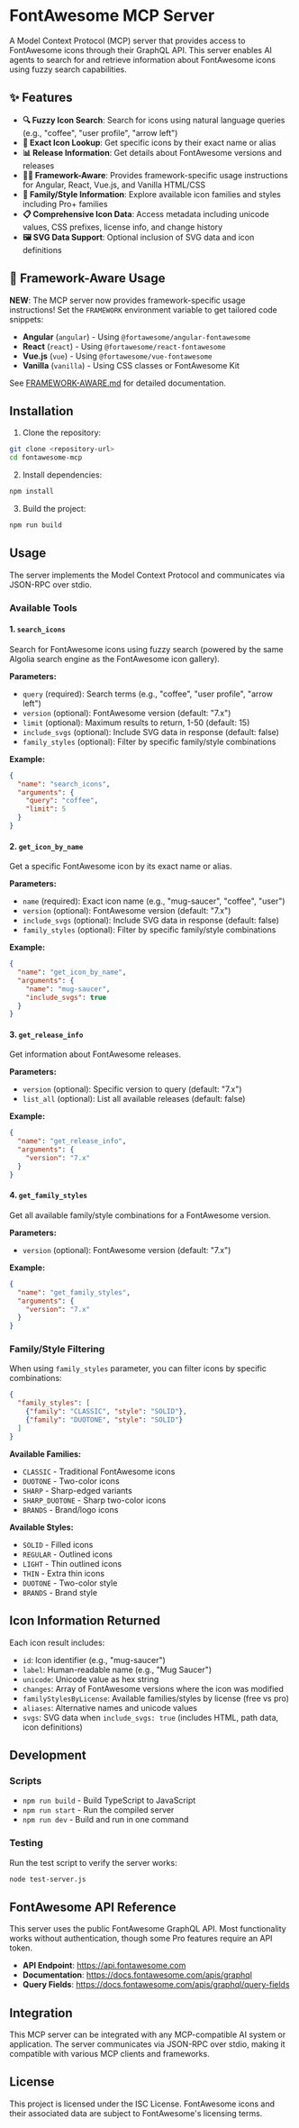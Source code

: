 # FontAwesome MCP Server

A Model Context Protocol (MCP) server that provides access to FontAwesome icons through their GraphQL API. This server enables AI agents to search for and retrieve information about FontAwesome icons using fuzzy search capabilities.

## ✨ Features

- **🔍 Fuzzy Icon Search**: Search for icons using natural language queries (e.g., "coffee", "user profile", "arrow left")
- **🎯 Exact Icon Lookup**: Get specific icons by their exact name or alias
- **📊 Release Information**: Get details about FontAwesome versions and releases
- **👨‍💻 Framework-Aware**: Provides framework-specific usage instructions for Angular, React, Vue.js, and Vanilla HTML/CSS
- **🎨 Family/Style Information**: Explore available icon families and styles including Pro+ families
- **📋 Comprehensive Icon Data**: Access metadata including unicode values, CSS prefixes, license info, and change history
- **🖼️ SVG Data Support**: Optional inclusion of SVG data and icon definitions

## 🚀 Framework-Aware Usage

**NEW**: The MCP server now provides framework-specific usage instructions! Set the `FRAMEWORK` environment variable to get tailored code snippets:

- **Angular** (`angular`) - Using `@fortawesome/angular-fontawesome`
- **React** (`react`) - Using `@fortawesome/react-fontawesome` 
- **Vue.js** (`vue`) - Using `@fortawesome/vue-fontawesome`
- **Vanilla** (`vanilla`) - Using CSS classes or FontAwesome Kit

See [FRAMEWORK-AWARE.md](./FRAMEWORK-AWARE.md) for detailed documentation.

## Installation

1. Clone the repository:
```bash
git clone <repository-url>
cd fontawesome-mcp
```

2. Install dependencies:
```bash
npm install
```

3. Build the project:
```bash
npm run build
```

## Usage

The server implements the Model Context Protocol and communicates via JSON-RPC over stdio.

### Available Tools

#### 1. `search_icons`
Search for FontAwesome icons using fuzzy search (powered by the same Algolia search engine as the FontAwesome icon gallery).

**Parameters:**
- `query` (required): Search terms (e.g., "coffee", "user profile", "arrow left")
- `version` (optional): FontAwesome version (default: "7.x")
- `limit` (optional): Maximum results to return, 1-50 (default: 15)
- `include_svgs` (optional): Include SVG data in response (default: false)
- `family_styles` (optional): Filter by specific family/style combinations

**Example:**
```json
{
  "name": "search_icons",
  "arguments": {
    "query": "coffee",
    "limit": 5
  }
}
```

#### 2. `get_icon_by_name`
Get a specific FontAwesome icon by its exact name or alias.

**Parameters:**
- `name` (required): Exact icon name (e.g., "mug-saucer", "coffee", "user")
- `version` (optional): FontAwesome version (default: "7.x")
- `include_svgs` (optional): Include SVG data in response (default: false)
- `family_styles` (optional): Filter by specific family/style combinations

**Example:**
```json
{
  "name": "get_icon_by_name",
  "arguments": {
    "name": "mug-saucer",
    "include_svgs": true
  }
}
```

#### 3. `get_release_info`
Get information about FontAwesome releases.

**Parameters:**
- `version` (optional): Specific version to query (default: "7.x")
- `list_all` (optional): List all available releases (default: false)

**Example:**
```json
{
  "name": "get_release_info",
  "arguments": {
    "version": "7.x"
  }
}
```

#### 4. `get_family_styles`
Get all available family/style combinations for a FontAwesome version.

**Parameters:**
- `version` (optional): FontAwesome version (default: "7.x")

**Example:**
```json
{
  "name": "get_family_styles",
  "arguments": {
    "version": "7.x"
  }
}
```

### Family/Style Filtering

When using `family_styles` parameter, you can filter icons by specific combinations:

```json
{
  "family_styles": [
    {"family": "CLASSIC", "style": "SOLID"},
    {"family": "DUOTONE", "style": "SOLID"}
  ]
}
```

**Available Families:**
- `CLASSIC` - Traditional FontAwesome icons
- `DUOTONE` - Two-color icons
- `SHARP` - Sharp-edged variants
- `SHARP_DUOTONE` - Sharp two-color icons
- `BRANDS` - Brand/logo icons

**Available Styles:**
- `SOLID` - Filled icons
- `REGULAR` - Outlined icons
- `LIGHT` - Thin outlined icons
- `THIN` - Extra thin icons
- `DUOTONE` - Two-color style
- `BRANDS` - Brand style

## Icon Information Returned

Each icon result includes:

- `id`: Icon identifier (e.g., "mug-saucer")
- `label`: Human-readable name (e.g., "Mug Saucer")
- `unicode`: Unicode value as hex string
- `changes`: Array of FontAwesome versions where the icon was modified
- `familyStylesByLicense`: Available families/styles by license (free vs pro)
- `aliases`: Alternative names and unicode values
- `svgs`: SVG data when `include_svgs: true` (includes HTML, path data, icon definitions)

## Development

### Scripts
- `npm run build` - Build TypeScript to JavaScript
- `npm run start` - Run the compiled server
- `npm run dev` - Build and run in one command

### Testing
Run the test script to verify the server works:
```bash
node test-server.js
```

## FontAwesome API Reference

This server uses the public FontAwesome GraphQL API. Most functionality works without authentication, though some Pro features require an API token.

- **API Endpoint**: https://api.fontawesome.com
- **Documentation**: https://docs.fontawesome.com/apis/graphql
- **Query Fields**: https://docs.fontawesome.com/apis/graphql/query-fields

## Integration

This MCP server can be integrated with any MCP-compatible AI system or application. The server communicates via JSON-RPC over stdio, making it compatible with various MCP clients and frameworks.

## License

This project is licensed under the ISC License. FontAwesome icons and their associated data are subject to FontAwesome's licensing terms.
